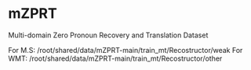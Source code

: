 # mZPRT
Multi-domain Zero Pronoun Recovery and Translation Dataset

For M.S: /root/shared/data/mZPRT-main/train_mt/Recostructor/weak
For WMT: /root/shared/data/mZPRT-main/train_mt/Recostructor/other